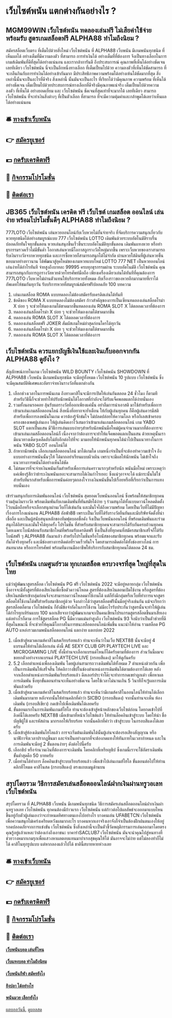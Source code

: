 # เว็บไซต์พนัน แตกต่างกันอย่างไร ?
## MGM99WIN เว็บไซต์พนัน ทดลองเล่นฟรี ไม่เสียค่าใช้จ่าย พร้อมรับ สูตรเกมสล็อตฟรี ALPHA88 ทำไมถึงนิยม ?
สมัครสล็อตเว็บตรง ที่เต็มไปด้วยสิ่งใหม่ เว็บไซต์พนัน ที่ ALPHA88 เว็บพนัน มีเกมพนันทุกชนิด ที่เห็นผลได้ อย่างเต็มที่มีความลงตัว ที่สามารถ การทำเงินได้ อย่างเต็มที่ที่ต้องการ จึงเป็นทางเลือกในการเกมส์เดิมพันที่ดีที่สุดได้อย่างแน่นอน และเรากล้าการันตี ถึงประสบการณ์ คุณภาพที่เห็นได้อย่างชัดเจนเลยทีเดียว เว็บไซต์พนัน นี่จะเป็นอีกหนึ่งทางเลือก ที่เต็มเปี่ยมไปด้วย ความลงตัวที่เห็นได้ชัดสามารถ ที่จะกลืนกินกับการทำเงินได้อย่างเข้ากันมาก มีประสิทธิภาพความพร้อมได้อย่างเห้นได้ชัดมากที่สุด สิ่งเหล่านี้นั้นจะเป็นอะไรที่ดีจริง สิ่งเหล่านี้ นั้นมันจะเป็นอะไร ที่เรียกได้ว่ามีคุณภาพ ความพร้อม ที่เห็นได้ อย่างชัดเจน เต็มเปี่ยมไปด้วยประสบการณ์ทางเลือกที่ดีจริงมีคุณภาพแน่จริง เต็มเปี่ยมไปด้วยความลงตัว ที่เห็นได้ อย่างยอดเยี่ยม และ เว็บไซต์พนัน ชัดเจนที่สุดเท่าที่จะมากได้ เลยทีเดียว สามารถ เว็บไซต์พนัน ที่จะทำเงินสิ่งต่างๆ ที่เป็นตัวเลือก ที่สามารถ ที่จะมีความคุ้มค่าและกล้าพูดได้เลยว่าเห็นผลได้อย่างแน่นอน

## 🛎 [ทางเข้าเว็บพนัน](https://bit.ly/3SdLNi2)
## 👉 [สมัครยูเซอร์](https://bit.ly/3SdLNi2)
## 💵 [กดรับเครดิตฟรี](https://bit.ly/3dyRKHj)
## 👑 [กิจกรรมโปรโมชั่น](https://bit.ly/3dyRKHj)
## 📱 [ติดต่อเรา](https://bit.ly/3dyRKHj)

## JB365 เว็บไซต์พนัน เครดิต ฟรี เว็บไซต์ เกมสล็อต ออนไลน์ เล่นง่าย พร้อมโปรโมชั้นดีๆ ALPHA88 ทำไมถึงนิยม ?
777LOTO เว็บไซต์พนัน เล่นหวยออนไลน์กับเว็บหวยไม่อั้นจ่ายจริง ที่จัดบริการความสนุกเกี่ยวกับหวยทุกชนิดได้อย่างสมบูรณ์แบบ 777 เว็บไซต์พนัน LOTTO เดิมพันด้วยระบบอัตโนมัติราบรื่นปลอดภัยทันใจทุกขั้นตอน หวยเล่นสนุกขึ้นเร็วขึ้นระบบอัตโนมัติทุกขั้นตอน เดิมพันแทงหวย หรือทำธุรกรรมรวดเร็วไม่มีขั้นต่ำ โอกาสเล่นหวยมีโอกาสถูกรางวัลใหญ่มากขึ้น เพราะเว็บหวยของเราสามารถรับเงินรางวัลจากหวยทุกชนิด และการซื้อหวยก็สามารถสนุกได้ไม่จำกัด ผ่านหวยใต้ดินที่ผู้เล่นหวยชื่นชอบมาอย่างยาวนาน ได้พัฒนาสู่ยุคใหม่ของเกมหวยแบบใหม่ LOTTO 777 NET เป็นหวยออนไลน์เล่นง่ายได้กำไรทันที จ่ายสูงถึงบาทละ 99995 ครบทุกธุรกรรมผ่าน ระบบอัตโนมัติ เว็บไซต์พนัน คุณสามารถสนุกกับการถูกรางวัลหวยด้วยโทรศัพท์มือถือ เพียงเครื่องเดียวเล่นได้ทันทีที่คุณต้องการ 777LOTO เว็บหวยไม่ผ่านตัวแทนให้บริการหวยทั้งหมด กับเรื่องราวของหวยอีกมากมายที่เราได้อัพเดทให้ชมกันทุกวัน รับบริการหวยที่สมบูรณ์สมัครฟรีปลอดภัย 100
บทความ
1. เล่นเกมสล็อต ROMA แบบทดลองไม่ต้องสมัครรับเครดิตเล่นได้ทันที
2. ข้อดีของ ROMA X แบบทดลองไม่ต้องสมัคร ก้าวสำคัญของการเป็นเซียนทดลองเล่นสล็อตโรม่า X บ่อย ๆ จะช่วยให้มองเกมได้ขาดมากขึ้นทดลองเล่น ROMA SLOT X ได้ตลอดเวลาที่ต้องการ
3. ทดลองเล่นสล็อตโรม่า X บ่อย ๆ จะช่วยให้มองเกมได้ขาดมากขึ้น
4. ทดลองเล่น ROMA SLOT X ได้ตลอดเวลาที่ต้องการ
5. ทดลองเล่นสล็อตฟรี JOKER สัมผัสเกมใหม่ล่าสุดก่อนใครได้ทุกวัน
6. ทดลองเล่นสล็อตโรม่า X บ่อย ๆ จะช่วยให้มองเกมได้ขาดมากขึ้น
7. ทดลองเล่น ROMA SLOT X ได้ตลอดเวลาที่ต้องการ

## เว็บไซต์พนัน ควรแยกบัญชีเงินใช้และเงินเก็บออกจากกัน ALPHA88 ดูยังไง ?
สัญลักษณ์ภายในเกม เว็บไซต์พนัน WILD BOUNTY เว็บไซต์พนัน SHOWDOWN ที่ ALPHA88 เว็บพนัน มีเกมพนันทุกชนิด จะมีอยู่ทั้งหมด เว็บไซต์พนัน 10 รูปแบบ เว็บไซต์พนัน ซึ่งจะมีคุณสมบัติพิเศษและอัตราจ่ายเงินรางวัลที่แตกต่างกัน
1. เลือกช่วงเวลาในการพนันเกม ถึงทางคาสิโนจะมีการเปิดให้เล่นกันตลอด 24 ชั่วโมง ก็ตามทีสำหรับวิธีนี้ก็จะช่วยทำให้ปรับนักพนันได้โอกาสที่กำลังจะได้รับแจ็คพอตแตกได้ง่ายนั่นเอง
2. รวมทั้งนอนรอคอย ลุ้นรับผลรางวัลที่ออกเพียงแค่นั้น อย่าลืมการนำเอาสติ มาใช้สำหรับเพื่อการเข้ามาเล่นเกมสล็อตออนไลน์ สิ่งหนึ่งที่อยากจะย้ำเตือน ให้กับผู้เล่นทุกคน ก็คือผู้เล่นควรมีสติสำหรับเพื่อการลงพนันในเกม ควรต้องรู้จักข่มใจ ไม่ปลดปล่อยให้ความโลภ หรือกิเลสเข้าครอบครองของเพศผู้เล่นเอง ให้ผู้เล่นคิดเอาไว้เสมอว่าเข้ามาเล่นเกมสล็อตออนไลน์ เกม YABO SLOT แตกเป็นแสน มีวิธีการเล่นแบบง่ายๆสำหรับนักพนันมือใหม่ผู้คนจำนวนมากที่ต้องการจะเข้ามาเล่นเกมสล็อตออนไลน์ก็ เนื่องจากว่าต้องการจะทำให้แจ็คพอตแตกเป็นแสน ด้วยเหตุนั้นเรามีแนวทางเด็ดๆเคล็ดลับไม่ลับอีกต่อไปที่จะ มามอบให้นักพนันทุกคนได้นำไปเป็นแนวทางในการพนัน YABO SLOT ออนไลน์ได้
3. ถ้าหากนักพนัน เลือกเกมสล็อตออนไลน์ มาได้เกมใด เกมหนึ่งจำเป็นที่จะต้องทำความเข้าใจ ถึงแบบอย่างการพนันนั้นๆให้ ได้มากอย่าเรียนแบบผิวเผิน เพราะจะมีผลให้นักพนัน ไม่เข้าใจถึงแนวทางการพนันได้อย่างเห็นได้ชัด
4. ไม่สมควรที่จะจ่ายเงินพนันเริ่มสำหรับเพื่อการเล่นคราวแรกๆสำหรับนัก พนันมือใหม่ เพราะเหตุว่าแค่เพียงรู้สึกว่าชำระเงินพนันเยอะจะสามารถได้เงินกำไรเยอะ ซึ่งแน่ๆอาจจะได้ แม้กระนั้นไม่ใช่สำหรับทีแรกสำหรับเพื่อการพนันค่อยๆตกลงใจวางเงินพนันขึ้นไปเรื่อยหรือที่เรียกว่าเป็นการแทงทบนั่นเอง

เข้าร่วมสนุกกับการเดิมพันออนไลน์ เว็บไซต์พนัน สุดยอดเว็บพนันออนไลน์ ซึ่งพร้อมให้สมาชิกทุกคนร่วมลุ้นเงินรางวัล พร้อมเดิมพันกับเกมเดิมพันที่ทันสมัยได้ง่าย ๆ ร่วมสนุกได้ทั้งแบบดาวน์โหลดติดตั้งไว้บนมือถือหรือจะเลือกสนุกผ่านเว็บก็ได้เช่นกัน และมั่นใจได้ถึงความพร้อม โดยเป็นเว็บที่ไม่มีปัญหาเรื่องการโกงแน่นอน ALPHA88 อัลฟ่า88 เพราะเป็นเว็บที่ได้รับรางวัลยืนยันและมีบริษัทจัดตั้งที่น่าเชื่อถือ และเป็นผู้สนับสนุนหลักของทีมฟุตบอลชื่อดัง จึงเป็นเว็บพนันออนไลน์ ที่พร้อมเดิมพันและร่วมสนุกได้อิสระและมั่นใจได้ทุกครั้ง
โปรโมชั่น ที่สำหรับสมาชิกทุกคนจะสามารถได้รับกันครบถ้วนทุกคน โดยเฉพาะโบนัสต้อนรับสมาชิกใหม่ที่พร้อมรับเครดิตฟรี ซึ่งเป็นสิ่งที่ทุกคนที่สมัครสมาชิกเสร็จก็ได้รับโบนัสฟรี ๆ ALPHA88 กันมาแล้ว สำหรับโปรโมชั่นหรือโบนัสของสมาชิกทุกคน พร้อมแจกและรับกันได้จริงทุกครั้ง และมีช่องทางการติดต่อที่รวดเร็วทันใจ โดยสามารถติดต่อได้ทั้งช่องทางไลน์ การสนทนาสด หรือการโทรศัพท์ พร้อมทีมงานมืออาชีพให้บริการกับสมาชิกทุกคนได้ตลอด 24 ชม.

## เว็บไซต์พนัน เกมศูนย์รวม ทุกเกมสล็อต ครบวงจรที่สุด ใหญ่ที่สุดในไทย
แม้ว่าผู้พัฒนาสูตรสล็อต เว็บไซต์พนัน PG ฟรี เว็บไซต์พนัน 2022 จะมีอยู่หลายกลุ่ม เว็บไซต์พนัน ซึ่งอาจจะมีทั้งสูตรที่ต้องเสียเงินเพื่อซื้อตัวดาวน์โหลด สูตรที่ต้องเสียเงินตอนเปิดใช้งาน หรือสูตรที่ต้องเสียเงินสมัครเข้ากลุ่มก่อนจึงจะสามารถดาวน์โหลดมาใช้งานได้ แต่ก็ยังมีกลุ่มหรือเว็บที่ทำการแจกสูตรสล็อตให้ใช้งานได้ฟรีสำหรับสมาชิกอยู่ด้วย จึงกล่าวได้ว่าสูตรสล็อตฟรีนั้นมีอยู่จริงเช่นกัน
แม้จะเรียกว่าสูตรสล็อตก็ตาม เว็บไซต์พนัน ก็ยังมีข้อจำกัดในการใช้งาน ไม่มีอะไรรับประกันว่าสูตรนั้นจะทำให้ผู้เล่นได้กำไรทุกเทิร์นแบบ 100 นอกเสียจากว่าผู้พัฒนาเกมจะเป็นคนเขียนโปรแกรมสูตรสล็อตขึ้นมาเสียเอง แต่อย่างไรก็ตาม การใช้สูตรสล็อต PG นี้มีความแม่นยำสูงถึง เว็บไซต์พนัน 93 จึงนับว่าเป็นตัวช่วยที่ดีที่สุดในขณะนี้ ที่จะช่วยให้คุณมีโอกาสในการชนะสล็อตออนไลน์เพิ่มขึ้น
แนะนำให้อ่าน รวมสล็อต PG AUTO แหล่งรวมเกมพนันสล็อตออนไลน์ แตกง่าย แตกบ่อย 2022
1. เมื่อเข้าสู่หมวดเกมส์คาสิโนสดเรียบร้อยแล้ว ท่านจะเห็นว่าในเว็บ NEXT88 นั้นจะมีอยู่ 4 แบรนด์ให้ท่านได้เลือกเล่น ดังนี้ AE SEXY CLUB GPI PLAYTECH LIVE และ MICROGAMING LIVE ทั้งนี้ท่านจะเลือกแบรนด์ไหนก็ได้ครับตามที่ต้องการ ส่วนวันนี้ผมจะขอยกตัวอย่างจากแบรนด์ PLAYTECH LIVE (กรอบสีแดง) มาให้ดูกันครับ
2. 5.2 เลือกตำแหน่งเพื่อลงเดิมพัน โดยผู้เล่นสามารถวางเดิมพันได้ทั้งหมด 7 ตำแหน่งด้วยกัน เพื่อเป็นการเดิมพันให้เสร็จสิ้น ให้คลิกวางชิปในช่องตำแหน่งการเดิมพันได้ตามต้องการได้เลย หลังจากเลือกตำแหน่งการเดิมพันเรียบร้อยแล้ว ดีลเลอร์ประจำโต๊ะจะทำการกดเขย่าลูกเต๋า เพื่อหาผลการเดิมพัน ซึ่งทุกขั้นตอนท่านจะเห็นอย่างชัดเจน โดยใช้เวลาไม่นานเกิน 5 วินาทีก็จะรู้ผลการเดิมพันแล้วครับ
3. เมื่อเข้าสู่หมวดเกมส์คาสิโนสดเรียบร้อยแล้ว ท่านจะเห็นว่ามีเกมส์คาสิโนออนไลน์ให้ท่านได้เลือกเดิมพันมากมาย หลังจากนั้นให้ท่านคลิกที่คำว่า SICBO (กรอบสีแดง) จากนั้นท่านจะเห็น ห้องเดิมพัน (กรอบสีเขียว) กดเข้าไปเพื่อเดิมพันได้เลยครับ
4. ขั้นตอนแรกในการเดิมพันเกมส์ไฮโล ท่านจะต้องเข้าสู่หน้าหลักของเว็บไซต์ก่อน โดยกดเข้าไปที่ลิงค์นี้ได้เลยครับ NEXT88 เมื่อเข้ามาที่หน้าเว็บไซต์แล้ว ให้ท่านล็อคอินเข้าสู่ระบบ โดยให้นำ ชื่อบัญชีผู้ใช้ และรหัสผ่าน มากรอกให้เรียบร้อย จากนั้นคลิกที่คำว่า เข้าสู่ระบบ ในกรอบสีแดงได้เลยครับ
5. เมื่อเข้าสู่ห้องเดิมพันไฮโลแล้ว การจะเริ่มต้นเดิมพันได้นั้นผู้เล่นจะต้องรอเสียงสัญญาณ หรือนาฬิกาจับเวลาปรากฏขึ้นมา และจำเป็นอย่างมากที่จะต้องกดแทงให้ทันภายในเวลากำหนด และในการเดิมพันจะมีอยู่ 2 ขั้นตอนง่ายๆ ดังต่อไปนี้ครับ
6. เลือกชิป หรือจำนวนเงินที่ต้องการจะเดิมพัน โดยคลิกที่เหรียญชิป ซึ่งเกมนี้เราจะใช้อัตราเดิมพันขั้นต่ำสุดคือ 50 บาทครับ
7. เมื่อท่านได้ทำการ ล็อคอินเข้าสู่ระบบเรียบร้อยแล้ว เพื่อเข้าไปเล่นเกมส์ไฮโล ขั้นตอนต่อไปให้ท่านคลิกที่โหมด คาสิโนสด (กรอบสีแดง) ตรงแถบเมนูด้านบน

## สรุปโดยรวม วิธีการสมัครเล่นสล็อตออนไลน์ฝากเงินผ่านทรูวอเลท เว็บไซต์พนัน
สรุปโดยรวม ที่ ALPHA88 เว็บพนัน มีเกมพนันทุกชนิด วิธีการสมัครเล่นสล็อตออนไลน์ฝากเงินผ่านทรูวอเลท เว็บไซต์พนัน ทุกคนต้องมีก้าวแรก เว็บไซต์พนัน แต่ก้าวต่อไปผลลัพธ์จะออกมาแบบไหนขึ้นอยู่กับตัวผู้เล่นเองว่าจะกำหนดทิศทางตนเองไปอย่างไร บางคนเล่น UFABETCN เว็บไซต์พนัน เพื่อความสนุกไม่เคร่งเครียดหวังผลมากอะไร บางคนหากเอาจริงเอาจังก็จำเป็นต้องฝึกฝนตนเองให้อยู่รอดปลอดภัยจากการแข่งขัน เว็บไซต์พนัน ซึ่งสิ่งเหล่านี้จะเป็นตัวชี้วัดพฤติกรรมการเล่นออกมาโดยตรง คุณรู้อยู่แล้วแหละว่าต้องเก่งถึงเอาชนะ บาคาร่าSACLUB7 เว็บไซต์พนัน มันจะนำคุณไปสู่หนทางที่ช่วยวางหมากเกมรุกเพื่อแสวงหาผลตอบแทนมาบำเรอสุขคุณให้ได้ มันอาจจะไม่ง่าย แต่ไม่ลองทำก็ไม่ได้ คาสิโนทุกรูปแบบ แต่หากลองแล้วไปได้ ชาตินี้สบายหายห่วงเลย

## 🛎 [ทางเข้าเว็บพนัน](https://bit.ly/3SdLNi2)
## 👉 [สมัครยูเซอร์](https://bit.ly/3SdLNi2)
## 💵 [กดรับเครดิตฟรี](https://bit.ly/3dyRKHj)
## 👑 [กิจกรรมโปรโมชั่น](https://bit.ly/3dyRKHj)
## 📱 [ติดต่อเรา](https://bit.ly/3dyRKHj)

#### [เว็บพนันบอล เล่นที่ไหน](https://atom.io/themes/เว็บพนันบอล%20เล่นที่ไหน)
#### [เว็บแทงบอล ทำไมถึงนิยม](https://atom.io/themes/เว็บแทงบอล%20ทำไมถึงนิยม)
#### [เว็บพนันกีฬา สมัครยังไง](https://atom.io/themes/เว็บพนันกีฬา%20สมัครยังไง)
#### [ยิงปลา ได้อย่างไร](https://atom.io/themes/ยิงปลา%20ได้อย่างไร)
#### [พนันมวย เลือกยังไง](https://atom.io/themes/พนันมวย%20เลือกยังไง)

[ผลบอลวันนี้](https://siamsport.tv "ผลบอลวันนี้"), [ดูบอลสด](https://siamsport.tv/ดูบอลสด "ดูบอลสด")